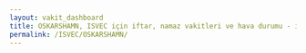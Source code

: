 ```yaml
---
layout: vakit_dashboard
title: OSKARSHAMN, ISVEC için iftar, namaz vakitleri ve hava durumu - ilçe/eyalet seç
permalink: /ISVEC/OSKARSHAMN/
---
```


<script type="text/javascript">
  var GLOBAL_COUNTRY = 'ISVEC';
  var GLOBAL_CITY = 'OSKARSHAMN';
  var GLOBAL_STATE = '';
  var lat = 72;
  var lon = 21;
</script>
